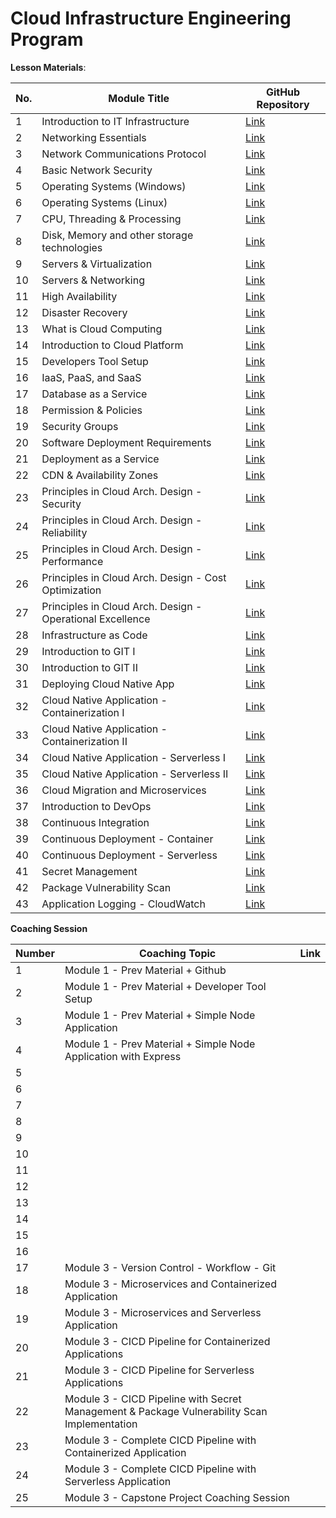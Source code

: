 # Cloud Infrastructure Engineering Program

**Lesson Materials**:

| No. | Module Title | GitHub Repository |
|-----|--------------|-------------------|
| 1 | Introduction to IT Infrastructure | [Link](https://github.com/su-ntu-ctp/6m-cloud-1.1-infra-intro) |
| 2 | Networking Essentials | [Link](https://github.com/su-ntu-ctp/6m-cloud-1.2-networking-essentials) |
| 3 | Network Communications Protocol | [Link](https://github.com/su-ntu-ctp/6m-cloud-1.3-networking-communications) |
| 4 | Basic Network Security | [Link](https://github.com/su-ntu-ctp/6m-cloud-1.4-basic-security) |
| 5 | Operating Systems (Windows) | [Link](https://github.com/su-ntu-ctp/6m-cloud-1.5-operating-systems-windows) |
| 6 | Operating Systems (Linux) | [Link](https://github.com/su-ntu-ctp/6m-cloud-1.6-operating-systems-linux) |
| 7 | CPU, Threading & Processing | [Link](https://github.com/su-ntu-ctp/6m-cloud-1.7-cpu-threading-processing) |
| 8 | Disk, Memory and other storage technologies | [Link](https://github.com/su-ntu-ctp/6m-cloud-1.8-disk-memory-storage) |
| 9 | Servers & Virtualization | [Link](https://github.com/su-ntu-ctp/6m-cloud-1.9-servers-virtualization) |
| 10 | Servers & Networking | [Link](https://github.com/su-ntu-ctp/6m-cloud-1.10-servers-networking) |
| 11 | High Availability | [Link](https://github.com/su-ntu-ctp/6m-cloud-1.11-high-availability) |
| 12 | Disaster Recovery | [Link](https://github.com/su-ntu-ctp/6m-cloud-1.12-disaster-recovery) |
| 13 | What is Cloud Computing | [Link](https://github.com/su-ntu-ctp/6m-cloud-2.1-cloud-computing) |
| 14 | Introduction to Cloud Platform | [Link](https://github.com/su-ntu-ctp/6m-cloud-2.2-cloud-platform) |
| 15 | Developers Tool Setup | [Link](https://github.com/su-ntu-ctp/6m-cloud-2.3-developers-tool) |
| 16 | IaaS, PaaS, and SaaS | [Link](https://github.com/su-ntu-ctp/6m-cloud-2.4-iaas-paas-saas) |
| 17 | Database as a Service | [Link](https://github.com/su-ntu-ctp/6m-cloud-2.5-database-as-a-service) |
| 18 | Permission & Policies | [Link](https://github.com/su-ntu-ctp/6m-cloud-2.6-permission-policies) |
| 19 | Security Groups | [Link](https://github.com/su-ntu-ctp/6m-cloud-2.7-security-groups) |
| 20 | Software Deployment Requirements | [Link](https://github.com/su-ntu-ctp/6m-cloud-2.8-software-deployment-requirements) |
| 21 | Deployment as a Service | [Link](https://github.com/su-ntu-ctp/6m-cloud-2.9-deployment-as-a-service) |
| 22 | CDN & Availability Zones | [Link](https://github.com/su-ntu-ctp/6m-cloud-2.10-cdn-and-availability-zones) |
| 23 | Principles in Cloud Arch. Design - Security | [Link](https://github.com/su-ntu-ctp/6m-cloud-2.11-principles-in-cloud-architecture-design-security) |
| 24 | Principles in Cloud Arch. Design - Reliability | [Link](https://github.com/su-ntu-ctp/6m-cloud-2.12-principles-in-cloud-architecture-design-reliability) |
| 25 | Principles in Cloud Arch. Design - Performance | [Link](https://github.com/su-ntu-ctp/6m-cloud-2.13-principles-in-cloud-architecture-design-performance) |
| 26 | Principles in Cloud Arch. Design - Cost Optimization | [Link](https://github.com/su-ntu-ctp/6m-cloud-2.14-principles-in-cloud-architecture-design-cost-optimization) |
| 27 | Principles in Cloud Arch. Design - Operational Excellence | [Link](https://github.com/su-ntu-ctp/6m-cloud-2.15-principles-in-cloud-architecture-design-operational-excellence) |
| 28 | Infrastructure as Code | [Link](https://github.com/su-ntu-ctp/6m-cloud-2.16-infrastructure-as-code) |
| 29 | Introduction to GIT I | [Link](https://github.com/su-ntu-ctp/6m-cloud-3.1-introduction-to-git-i) |
| 30 | Introduction to GIT II | [Link](https://github.com/su-ntu-ctp/6m-cloud-3.2-introduction-to-git-ii) |
| 31 | Deploying Cloud Native App | [Link](https://github.com/su-ntu-ctp/6m-cloud-3.3-deploying-cloud-native-app) |
| 32 | Cloud Native Application - Containerization I | [Link](https://github.com/su-ntu-ctp/6m-cloud-3.4-cloud-native-application-containerization-i) |
| 33 | Cloud Native Application - Containerization II | [Link](https://github.com/su-ntu-ctp/6m-cloud-3.5-cloud-native-application-containerization-ii) |
| 34 | Cloud Native Application - Serverless I | [Link](https://github.com/su-ntu-ctp/6m-cloud-3.6-cloud-native-application-serverless-i) |
| 35 | Cloud Native Application - Serverless II | [Link](https://github.com/su-ntu-ctp/6m-cloud-3.7-cloud-native-application-serverless-ii) |
| 36 | Cloud Migration and Microservices | [Link](https://github.com/su-ntu-ctp/6m-cloud-3.8-cloud-migration-and-microservices) |
| 37 | Introduction to DevOps | [Link](https://github.com/su-ntu-ctp/6m-cloud-3.9-introduction-to-devops) |
| 38 | Continuous Integration | [Link](https://github.com/su-ntu-ctp/6m-cloud-3.10-continuous-integration) |
| 39 | Continuous Deployment - Container | [Link](https://github.com/su-ntu-ctp/6m-cloud-3.11-continuous-deployment-container) |
| 40 | Continuous Deployment - Serverless | [Link](https://github.com/su-ntu-ctp/6m-cloud-3.12-continuous-deployment-serverless) |
| 41 | Secret Management | [Link](https://github.com/su-ntu-ctp/6m-cloud-3.13-secret-management) |
| 42 | Package Vulnerability Scan | [Link](https://github.com/su-ntu-ctp/6m-cloud-3.14-package-vulnerability-scan) |
| 43 | Application Logging - CloudWatch | [Link](https://github.com/su-ntu-ctp/6m-cloud-3.15-application-logging-cloudwatch) |

**Coaching Session**

| Number | Coaching Topic | Link |
|--------|--------|------|
|   1    | Module 1 - Prev Material + Github |      |
|   2    | Module 1 - Prev Material + Developer Tool Setup |      |
|   3    | Module 1 - Prev Material + Simple Node Application |      |
|   4    | Module 1 - Prev Material + Simple Node Application with Express |      |
|   5    |        |      |
|   6    |        |      |
|   7    |        |      |
|   8    |        |      |
|   9    |        |      |
|   10   |        |      |
|   11   |        |      |
|   12   |        |      |
|   13   |        |      |
|   14   |        |      |
|   15   |        |      |
|   16   |        |      |
|   17   | Module 3 - Version Control - Workflow - Git |      |
|   18   | Module 3 - Microservices and Containerized Application |      |
|   19   | Module 3 - Microservices and Serverless Application |      |
|   20   | Module 3 - CICD Pipeline for Containerized Applications |      |
|   21   | Module 3 - CICD Pipeline for Serverless Applications |      |
|   22   | Module 3 - CICD Pipeline with Secret Management & Package Vulnerability Scan Implementation |      |
|   23   | Module 3 - Complete CICD Pipeline with Containerized Application |      |
|   24   | Module 3 - Complete CICD Pipeline with Serverless Application |      |
|   25   | Module 3 - Capstone Project Coaching Session |      |
